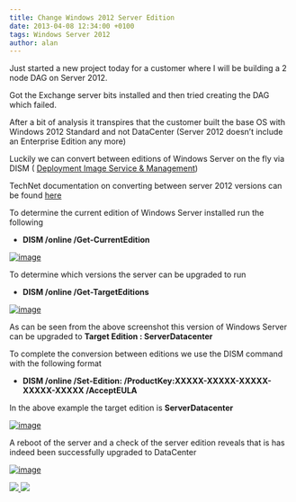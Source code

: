 ```yaml
---
title: Change Windows 2012 Server Edition
date: 2013-04-08 12:34:00 +0100
tags: Windows Server 2012
author: alan
---
```


Just started a new project today for a customer where I will be building a 2 node DAG on Server 2012.

Got the Exchange server bits installed and then tried creating the DAG which failed.

After a bit of analysis it transpires that the customer built the base OS with Windows 2012 Standard and not DataCenter (Server 2012 doesn’t include an Enterprise Edition any more)

Luckily we can convert between editions of Windows Server on the fly via DISM ( [Deployment Image Service & Management](http://technet.microsoft.com/en-us/library/dd744256%28v=ws.10%29.aspx "http://technet.microsoft.com/en-us/library/dd744256%28v=ws.10%29.aspx"))

TechNet documentation on converting between server 2012 versions can be found [here](http://technet.microsoft.com/en-gb/library/jj574204.aspx)

To determine the current edition of Windows Server installed run the following

- **DISM /online /Get-CurrentEdition**

[ ![image](http://everythingsysadmin.files.wordpress.com/2013/04/image_thumb11.png?w=244&h=103 "image") ](http://everythingsysadmin.files.wordpress.com/2013/04/image11.png)

To determine which versions the server can be upgraded to run

- **DISM /online /Get-TargetEditions**

[ ![image](http://everythingsysadmin.files.wordpress.com/2013/04/image_thumb12.png?w=244&h=109 "image") ](http://everythingsysadmin.files.wordpress.com/2013/04/image12.png)

As can be seen from the above screenshot this version of Windows Server can be upgraded to **Target Edition : ServerDatacenter**

To complete the conversion between editions we use the DISM command with the following format

- **DISM /online /Set-Edition:<Version> /ProductKey:XXXXX-XXXXX-XXXXX-XXXXX-XXXXX /AcceptEULA**

In the above example the target edition is **ServerDatacenter**

[ ![image](http://everythingsysadmin.files.wordpress.com/2013/04/image_thumb13.png?w=244&h=123 "image") ](http://everythingsysadmin.files.wordpress.com/2013/04/image13.png)

A reboot of the server and a check of the server edition reveals that is has indeed been successfully upgraded to DataCenter

[ ![image](http://everythingsysadmin.files.wordpress.com/2013/04/image_thumb14.png?w=244&h=124 "image") ](http://everythingsysadmin.files.wordpress.com/2013/04/image14.png)

    
[ ![](http://feeds.wordpress.com/1.0/comments/everythingsysadmin.wordpress.com/575/) ](http://feeds.wordpress.com/1.0/gocomments/everythingsysadmin.wordpress.com/575/) ![](http://stats.wordpress.com/b.gif?host=everythingsysadmin.wordpress.com&blog=8998607&post=575&subd=everythingsysadmin&ref=&feed=1)
